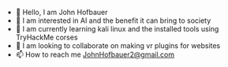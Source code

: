 - 👋 Hello, I am John Hofbauer
- 👀 I am interested in AI and the benefit it can bring to society
- 🌱 I am currently learning kali linux and the installed tools using TryHackMe corses
- 💞️ I am looking to collaborate on making vr plugins for websites 
- 📫 How to reach me JohnHofbauer2@gmail.com

<!---
JohnHofbauer/JohnHofbauer is a ✨ special ✨ repository because its `README.md` (this file) appears on your GitHub profile.
You can click the Preview link to take a look at your changes.
--->
